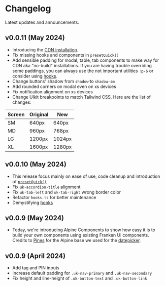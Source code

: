 # Changelog

<p class="mt-2 uk-text-lead">Latest updates and announcements.</p>

## v0.0.11 (May 2024)
- Introducing the [CDN installation](https://github.com/sveltecult/franken-ui-releases).
- Fix missing hooks and components in `presetQuick()`
- Add sensible padding for modal, table, tab components to make way for CDN aka "no-build" installations. If you are having trouble overriding some paddings, you can always use the not important utilities `!p-6` or consider using [hooks](hooks.md).
- Change buttons' shadow from `shadow` to `shadow-sm`
- Add rounded corners on modal even on xs devices
- Fix notification alignment on xs devices
- Change UIkit breakpoints to match Tailwind CSS. Here are the list of changes:

| **Screen** | **Original** | **New** |
|------------|--------------|---------|
| SM         | 640px        | 640px   |
| MD         | 960px        | 768px   |
| LG         | 1200px       | 1024px  |
| XL         | 1600px       | 1280px  |

## v0.0.10 (May 2024)
- This release focus mainly on ease of use, code cleanup and introduction of [`presetQuick()`](installation.md)
- Fix `uk-accordion-title` alignment
- Fix `uk-tab-left` and `uk-tab-right` wrong border color
- Refactor `hooks.ts` for better maintenance
- Demystifying [hooks](hooks.md)

## v0.0.9 (May 2024)
- Today, we're introducing Alpine Components to show how easy it is to build your own components using existing Franken UI components. Credits to [Pines](https://devdojo.com/pines) for the Alpine base we used for the [datepicker](datepicker.md).

## v0.0.9 (April 2024)

- Add tag and PIN inputs
- Increase default padding for `.uk-nav-primary` and `.uk-nav-secondary`
- Fix height and line-height of `.uk-button-text` and `.uk-button-link`